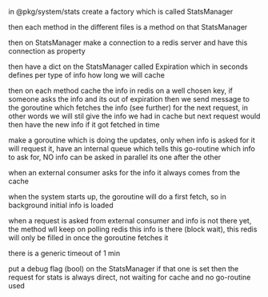 in @pkg/system/stats 
create a factory which is called StatsManager

then each method in the different files is a method on that StatsManager

then on StatsManager make a connection to a redis server and have this connection as property

then have a dict on the StatsManager called Expiration which in seconds defines per type of info how long we will cache

then on each method cache the info in redis on a well chosen key, if someone asks the info and its out of expiration then we send message to the goroutine which fetches the info (see further) for the next request, in other words we will stil give the info we had in cache but next request would then have the new info if it got fetched in time

make a goroutine which is doing the updates, only when info is asked for it will request it,
have an internal queue which tells this go-routine which info to ask for, NO info can be asked in parallel its one after the other

when an external consumer asks for the info it always comes from the cache

when the system starts up, the goroutine will do a first fetch, so in background initial info is loaded

when a request is asked from external consumer and info is not there yet, the method wll keep on polling redis this info is there (block wait), this redis will only be filled in once the goroutine fetches it

there is a generic timeout of 1 min

put a debug flag (bool) on the StatsManager if that one is set then the request for stats is always direct, not waiting for cache and no go-routine used